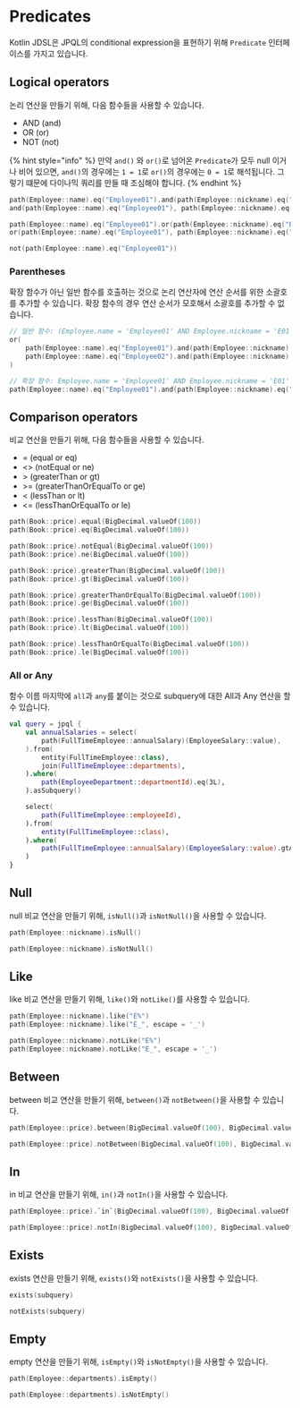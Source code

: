 # Predicates

Kotlin JDSL은 JPQL의 conditional expression을 표현하기 위해 `Predicate` 인터페이스를 가지고 있습니다.

## Logical operators

논리 연산을 만들기 위해, 다음 함수들을 사용할 수 있습니다.

* AND (and)
* OR (or)
* NOT (not)

{% hint style="info" %}
만약 `and()` 와 `or()`로 넘어온 `Predicate`가 모두 null 이거나 비어 있으면, `and()`의 경우에는 `1 = 1`로 `or()`의 경우에는 `0 = 1`로 해석됩니다.
그렇기 떄문에 다이나믹 쿼리를 만들 때 조심해야 합니다.
{% endhint %}

```kotlin
path(Employee::name).eq("Employee01").and(path(Employee::nickname).eq("E01"))
and(path(Employee::name).eq("Employee01"), path(Employee::nickname).eq("E01"))

path(Employee::name).eq("Employee01").or(path(Employee::nickname).eq("E01"))
or(path(Employee::name).eq("Employee01"), path(Employee::nickname).eq("E01"))

not(path(Employee::name).eq("Employee01"))
```

### Parentheses

확장 함수가 아닌 일반 함수를 호출하는 것으로 논리 연산자에 연산 순서를 위한 소괄호를 추가할 수 있습니다.
확장 함수의 경우 연산 순서가 모호해서 소괄호를 추가할 수 없습니다.

```kotlin
// 일반 함수: (Employee.name = 'Employee01' AND Employee.nickname = 'E01') or (Employee.name = 'Employee02' AND Employee.nickname = 'E02')
or(
    path(Employee::name).eq("Employee01").and(path(Employee::nickname).eq("E01")),
    path(Employee::name).eq("Employee02").and(path(Employee::nickname).eq("E02")),
)

// 확장 함수: Employee.name = 'Employee01' AND Employee.nickname = 'E01' or Employee.name = 'Employee02' AND Employee.nickname = 'E02'
path(Employee::name).eq("Employee01").and(path(Employee::nickname).eq("E01")).or(path(Employee::name).eq("Employee02").and(path(Employee::nickname).eq("E02")))
```

## Comparison operators

비교 연산을 만들기 위해, 다음 함수들을 사용할 수 있습니다.

* \= (equal or eq)
* <> (notEqual or ne)
* \> (greaterThan or gt)
* \>= (greaterThanOrEqualTo or ge)
* < (lessThan or lt)
* <= (lessThanOrEqualTo or le)

```kotlin
path(Book::price).equal(BigDecimal.valueOf(100))
path(Book::price).eq(BigDecimal.valueOf(100))

path(Book::price).notEqual(BigDecimal.valueOf(100))
path(Book::price).ne(BigDecimal.valueOf(100))

path(Book::price).greaterThan(BigDecimal.valueOf(100))
path(Book::price).gt(BigDecimal.valueOf(100))

path(Book::price).greaterThanOrEqualTo(BigDecimal.valueOf(100))
path(Book::price).ge(BigDecimal.valueOf(100))

path(Book::price).lessThan(BigDecimal.valueOf(100))
path(Book::price).lt(BigDecimal.valueOf(100))

path(Book::price).lessThanOrEqualTo(BigDecimal.valueOf(100))
path(Book::price).le(BigDecimal.valueOf(100))
```

### All or Any

함수 이름 마지막에 `all`과 `any`를 붙이는 것으로 subquery에 대한 All과 Any 연산을 할 수 있습니다.

```kotlin
val query = jpql {
    val annualSalaries = select(
        path(FullTimeEmployee::annualSalary)(EmployeeSalary::value),
    ).from(
        entity(FullTimeEmployee::class),
        join(FullTimeEmployee::departments),
    ).where(
        path(EmployeeDepartment::departmentId).eq(3L),
    ).asSubquery()

    select(
        path(FullTimeEmployee::employeeId),
    ).from(
        entity(FullTimeEmployee::class),
    ).where(
        path(FullTimeEmployee::annualSalary)(EmployeeSalary::value).gtAll(annualSalaries),
    )
}
```

## Null

null 비교 연산을 만들기 위해, `isNull()`과 `isNotNull()`을 사용할 수 있습니다.

```kotlin
path(Employee::nickname).isNull()

path(Employee::nickname).isNotNull()
```

## Like

like 비교 연산을 만들기 위해, `like()`와 `notLike()`를 사용할 수 있습니다.

```kotlin
path(Employee::nickname).like("E%")
path(Employee::nickname).like("E_", escape = '_')

path(Employee::nickname).notLike("E%")
path(Employee::nickname).notLike("E_", escape = '_')
```

## Between

between 비교 연산을 만들기 위해, `between()`과 `notBetween()`을 사용할 수 있습니다.

```kotlin
path(Employee::price).between(BigDecimal.valueOf(100), BigDecimal.valueOf(200))

path(Employee::price).notBetween(BigDecimal.valueOf(100), BigDecimal.valueOf(200))
```

## In

in 비교 연산을 만들기 위해, `in()`과 `notIn()`을 사용할 수 있습니다.

```kotlin
path(Employee::price).`in`(BigDecimal.valueOf(100), BigDecimal.valueOf(200))

path(Employee::price).notIn(BigDecimal.valueOf(100), BigDecimal.valueOf(200))
```

## Exists

exists 연산을 만들기 위해, `exists()`와 `notExists()`을 사용할 수 있습니다.

```kotlin
exists(subquery)

notExists(subquery)
```

## Empty

empty 연산을 만들기 위해, `isEmpty()`와 `isNotEmpty()`을 사용할 수 있습니다.

```kotlin
path(Employee::departments).isEmpty()

path(Employee::departments).isNotEmpty()
```

